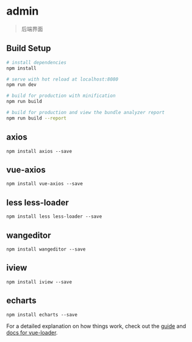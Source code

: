 # admin

> 后端界面

## Build Setup

``` bash
# install dependencies
npm install

# serve with hot reload at localhost:8080
npm run dev

# build for production with minification
npm run build

# build for production and view the bundle analyzer report
npm run build --report
```
## axios
```
npm install axios --save
```
## vue-axios
```
npm install vue-axios --save
```
## less less-loader
```
npm install less less-loader --save
```
## wangeditor
```
npm install wangeditor --save
```
## iview
```
npm install iview --save
```
## echarts
```
npm install echarts --save
```
For a detailed explanation on how things work, check out the [guide](http://vuejs-templates.github.io/webpack/) and [docs for vue-loader](http://vuejs.github.io/vue-loader).

